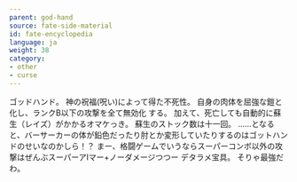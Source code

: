 ```yaml
---
parent: god-hand
source: fate-side-material
id: fate-encyclopedia
language: ja
weight: 38
category:
- other
- curse
---
```


ゴッドハンド。
神の祝福(呪い)によって得た不死性。
自身の肉体を屈強な鎧と化し、ランクB以下の攻撃を全て無効化 する。
加えて、死亡しても自動的に蘇生（レイズ）がかかるオマケっき。
蘇生のストック数は十一回。
……となると、バーサーカーの体が鉛色だったり肘とか変形していたりするのはゴットハンドのせいなのかしら！？
まー、格闘ゲームでいうならスーパーコンボ以外の攻撃はぜんぶスーパーアIマー+ノーダメージつつー デタラメ宝具。
そりゃ最強だわ。
